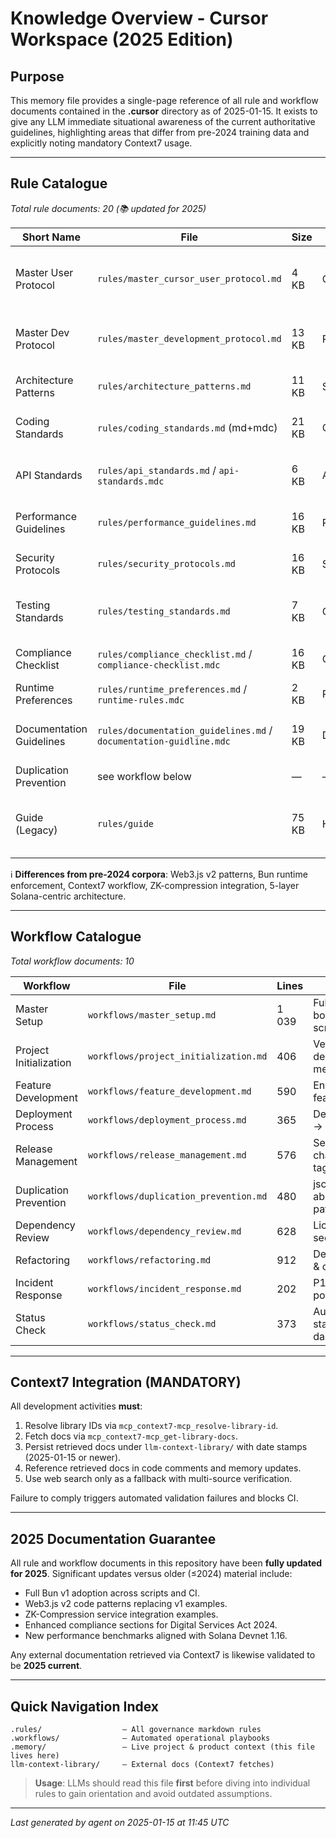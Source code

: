 # Knowledge Overview - Cursor Workspace (2025 Edition)

## Purpose
This memory file provides a single-page reference of all rule and workflow documents contained in the **.cursor** directory as of 2025-01-15.  It exists to give any LLM immediate situational awareness of the current authoritative guidelines, highlighting areas that differ from pre-2024 training data and explicitly noting mandatory Context7 usage.

---

## Rule Catalogue  
_Total rule documents: 20 (📚 updated for 2025)_

| Short Name | File | Size | Scope | Key Themes |
|------------|------|------|-------|------------|
| Master User Protocol | `rules/master_cursor_user_protocol.md` | 4 KB | Global | Autonomous AI dev, single-feature focus, memory enforcement |
| Master Dev Protocol | `rules/master_development_protocol.md` | 13 KB | Project | Zero-tolerance coding, 100 % tests, Context7 mandate |
| Architecture Patterns | `rules/architecture_patterns.md` | 11 KB | System | 5-layer model, SOA, PDA, event-driven |
| Coding Standards | `rules/coding_standards.md` (md+mdc) | 21 KB | Code | Strict TS, no `any`, directory type SoT |
| API Standards | `rules/api_standards.md` / `api-standards.mdc` | 6 KB | API | Standard response schema, HTTP codes |
| Performance Guidelines | `rules/performance_guidelines.md` | 16 KB | Perf | Caching, batching, monitoring |
| Security Protocols | `rules/security_protocols.md` | 16 KB | Security | Input validation, rate limiting, crypto |
| Testing Standards | `rules/testing_standards.md` | 7 KB | QA | >90 % coverage, vitest/playwright patterns |
| Compliance Checklist | `rules/compliance_checklist.md` / `compliance-checklist.mdc` | 16 KB | Compliance | GDPR, AML/KYC, audits |
| Runtime Preferences | `rules/runtime_preferences.md` / `runtime-rules.mdc` | 2 KB | Runtime | Bun-first hierarchy |
| Documentation Guidelines | `rules/documentation_guidelines.md` / `documentation-guidline.mdc` | 19 KB | Docs | JSDoc/Rustdoc, OpenAPI, migration guides |
| Duplication Prevention | see workflow below | — | — | — |
| Guide (Legacy) | `rules/guide` | 75 KB | Historical | Mixed legacy content – superseded but retained for traceability |

ℹ️ **Differences from pre-2024 corpora**: Web3.js v2 patterns, Bun runtime enforcement, Context7 workflow, ZK-compression integration, 5-layer Solana-centric architecture.

---

## Workflow Catalogue  
_Total workflow documents: 10_

| Workflow | File | Lines | Purpose |
|----------|------|-------|---------|
| Master Setup | `workflows/master_setup.md` | 1 039 | Full repo bootstrap script |
| Project Initialization | `workflows/project_initialization.md` | 406 | Verify env, dependencies, memory files |
| Feature Development | `workflows/feature_development.md` | 590 | End-to-end feature cycle |
| Deployment Process | `workflows/deployment_process.md` | 365 | Dev → staging → prod CI/CD |
| Release Management | `workflows/release_management.md` | 576 | SemVer, changelog, tagging |
| Duplication Prevention | `workflows/duplication_prevention.md` | 480 | jscpd, abstraction patterns |
| Dependency Review | `workflows/dependency_review.md` | 628 | License & security audits |
| Refactoring | `workflows/refactoring.md` | 912 | Debt inventory & cleanup |
| Incident Response | `workflows/incident_response.md` | 202 | P1-P4 triage, post-mortems |
| Status Check | `workflows/status_check.md` | 373 | Automated status dashboards |

---

## Context7 Integration (MANDATORY)
All development activities **must**:
1. Resolve library IDs via `mcp_context7-mcp_resolve-library-id`.
2. Fetch docs via `mcp_context7-mcp_get-library-docs`.
3. Persist retrieved docs under `llm-context-library/` with date stamps (2025-01-15 or newer).
4. Reference retrieved docs in code comments and memory updates.
5. Use web search only as a fallback with multi-source verification.

Failure to comply triggers automated validation failures and blocks CI.

---

## 2025 Documentation Guarantee
All rule and workflow documents in this repository have been **fully updated for 2025**.  Significant updates versus older (≤2024) material include:
- Full Bun v1 adoption across scripts and CI.
- Web3.js v2 code patterns replacing v1 examples.
- ZK-Compression service integration examples.
- Enhanced compliance sections for Digital Services Act 2024.
- New performance benchmarks aligned with Solana Devnet 1.16.

Any external documentation retrieved via Context7 is likewise validated to be **2025 current**.

---

## Quick Navigation Index
```
.rules/                  – All governance markdown rules
.workflows/              – Automated operational playbooks
.memory/                 – Live project & product context (this file lives here)
llm-context-library/     – External docs (Context7 fetches)
```

> **Usage**: LLMs should read this file **first** before diving into individual rules to gain orientation and avoid outdated assumptions.

---

_Last generated by agent on 2025-01-15 at 11:45 UTC_ 